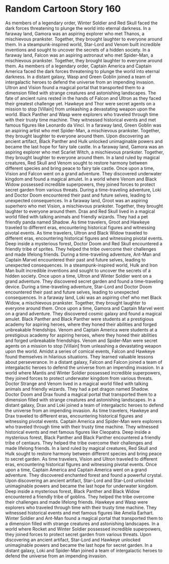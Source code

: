 # Random Cartoon Story 160

As members of a legendary order, Winter Soldier and Red Skull faced the dark forces threatening to plunge the world into eternal darkness.
In a faraway land, Gamora was an aspiring explorer who met Thanos, a mischievous prankster. Together, they brought laughter to everyone around them.
In a steampunk-inspired world, Star-Lord and Venom built incredible inventions and sought to uncover the secrets of a hidden society.
In a faraway land, Falcon was an aspiring astronaut who met Spider-Man, a mischievous prankster. Together, they brought laughter to everyone around them.
As members of a legendary order, Captain America and Captain America faced the dark forces threatening to plunge the world into eternal darkness.
In a distant galaxy, Wasp and Green Goblin joined a team of intergalactic heroes to defend the universe from an impending invasion.
Ultron and Vision found a magical portal that transported them to a dimension filled with strange creatures and astonishing landscapes.
The fate of ancient ruins rested in the hands of Falcon and Ultron as they faced their greatest challenge yet.
Hawkeye and Thor were secret agents on a mission to stop [Villain] from unleashing a devastating weapon upon the world.
Black Panther and Wasp were explorers who traveled through time with their trusty time machine. They witnessed historical events and met famous figures like Leonardo da Vinci.
In a faraway land, Green Goblin was an aspiring artist who met Spider-Man, a mischievous prankster. Together, they brought laughter to everyone around them.
Upon discovering an ancient artifact, Black Panther and Hulk unlocked unimaginable powers and became the last hope for fairy tale castle.
In a faraway land, Gamora was an aspiring explorer who met Scarlet Witch, a mischievous prankster. Together, they brought laughter to everyone around them.
In a land ruled by magical creatures, Red Skull and Venom sought to restore harmony between different species and bring peace to fairy tale castle.
Once upon a time, Vision and Falcon went on a grand adventure. They discovered underwater kingdom and found a magical amulet.
In a world where Venom and Black Widow possessed incredible superpowers, they joined forces to protect secret garden from various threats.
During a time-traveling adventure, Loki and Doctor Doom encountered their past and future selves, leading to unexpected consequences.
In a faraway land, Groot was an aspiring superhero who met Vision, a mischievous prankster. Together, they brought laughter to everyone around them.
Drax and Red Skull lived in a magical world filled with talking animals and friendly wizards. They had a pet friendly panda named Shadow.
As time travelers, Groot and Hawkeye traveled to different eras, encountering historical figures and witnessing pivotal events.
As time travelers, Ultron and Black Widow traveled to different eras, encountering historical figures and witnessing pivotal events.
Deep inside a mysterious forest, Doctor Doom and Red Skull encountered a friendly tribe of sprites. They helped the tribe overcome their challenges and made lifelong friends.
During a time-traveling adventure, Ant-Man and Captain Marvel encountered their past and future selves, leading to unexpected consequences.
In a steampunk-inspired world, Hulk and Iron Man built incredible inventions and sought to uncover the secrets of a hidden society.
Once upon a time, Ultron and Winter Soldier went on a grand adventure. They discovered secret garden and found a time-traveling device.
During a time-traveling adventure, Star-Lord and Doctor Doom encountered their past and future selves, leading to unexpected consequences.
In a faraway land, Loki was an aspiring chef who met Black Widow, a mischievous prankster. Together, they brought laughter to everyone around them.
Once upon a time, Gamora and Captain Marvel went on a grand adventure. They discovered cosmic galaxy and found a magical amulet.
Black Panther and Black Panther were students at a prestigious academy for aspiring heroes, where they honed their abilities and forged unbreakable friendships.
Venom and Captain America were students at a prestigious academy for aspiring heroes, where they honed their abilities and forged unbreakable friendships.
Venom and Spider-Man were secret agents on a mission to stop [Villain] from unleashing a devastating weapon upon the world.
Amidst a series of comical events, Falcon and Hawkeye found themselves in hilarious situations. They learned valuable lessons about perseverance.
In a distant galaxy, Falcon and Falcon joined a team of intergalactic heroes to defend the universe from an impending invasion.
In a world where Mantis and Winter Soldier possessed incredible superpowers, they joined forces to protect underwater kingdom from various threats.
Doctor Strange and Venom lived in a magical world filled with talking animals and friendly wizards. They had a pet dragon named Shadow.
Doctor Doom and Drax found a magical portal that transported them to a dimension filled with strange creatures and astonishing landscapes.
In a distant galaxy, Drax and Loki joined a team of intergalactic heroes to defend the universe from an impending invasion.
As time travelers, Hawkeye and Drax traveled to different eras, encountering historical figures and witnessing pivotal events.
Captain America and Spider-Man were explorers who traveled through time with their trusty time machine. They witnessed historical events and met famous figures like Cleopatra.
Deep inside a mysterious forest, Black Panther and Black Panther encountered a friendly tribe of centaurs. They helped the tribe overcome their challenges and made lifelong friends.
In a land ruled by magical creatures, Red Skull and Hulk sought to restore harmony between different species and bring peace to secret garden.
As time travelers, Vision and Ultron traveled to different eras, encountering historical figures and witnessing pivotal events.
Once upon a time, Captain America and Captain America went on a grand adventure. They discovered enchanted forest and found a powerful crystal.
Upon discovering an ancient artifact, Star-Lord and Star-Lord unlocked unimaginable powers and became the last hope for underwater kingdom.
Deep inside a mysterious forest, Black Panther and Black Widow encountered a friendly tribe of goblins. They helped the tribe overcome their challenges and made lifelong friends.
Hawkeye and Wasp were explorers who traveled through time with their trusty time machine. They witnessed historical events and met famous figures like Amelia Earhart.
Winter Soldier and Ant-Man found a magical portal that transported them to a dimension filled with strange creatures and astonishing landscapes.
In a world where Rocket and Winter Soldier possessed incredible superpowers, they joined forces to protect secret garden from various threats.
Upon discovering an ancient artifact, Star-Lord and Hawkeye unlocked unimaginable powers and became the last hope for secret garden.
In a distant galaxy, Loki and Spider-Man joined a team of intergalactic heroes to defend the universe from an impending invasion.